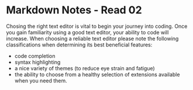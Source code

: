 # Markdown Notes - Read 02

Chosing the right text editor is vital to begin your journey into coding.  Once you gain familiarity using a good text editor, your ability to code will increase.  When choosing a reliable text editor please note the following classifications when determining its best beneficial features:

- code completion
- syntax highlighting
- a nice variety of themes (to reduce eye strain and fatigue)
- the ability to choose from a healthy selection of extensions available when you need them.
